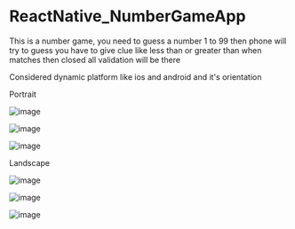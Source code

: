 # ReactNative_NumberGameApp
This is a number game, you need to guess a number 1 to 99 then phone will try to guess you have to give clue like less than or greater than when matches then closed all validation will be there

Considered dynamic platform like ios and android and it's orientation

Portrait 

![image](https://user-images.githubusercontent.com/109871120/216776952-aa3f16e5-7197-45b2-aa2a-580016e255c8.png)

![image](https://user-images.githubusercontent.com/109871120/216776965-3c537053-3fcc-4e08-beb0-95f722d52b23.png)

![image](https://user-images.githubusercontent.com/109871120/216776984-ddddea93-60bb-4c39-82d5-a7ac644b32b7.png)

Landscape

![image](https://user-images.githubusercontent.com/109871120/216814420-53d37cba-33a8-4748-ad1c-9c1f87878064.png)

![image](https://user-images.githubusercontent.com/109871120/216814433-1cb7f474-f454-48c3-8f54-515d22d7c27c.png)

![image](https://user-images.githubusercontent.com/109871120/216814444-2c3739a4-6478-4b37-a53f-3fcb0fcfa29a.png)
